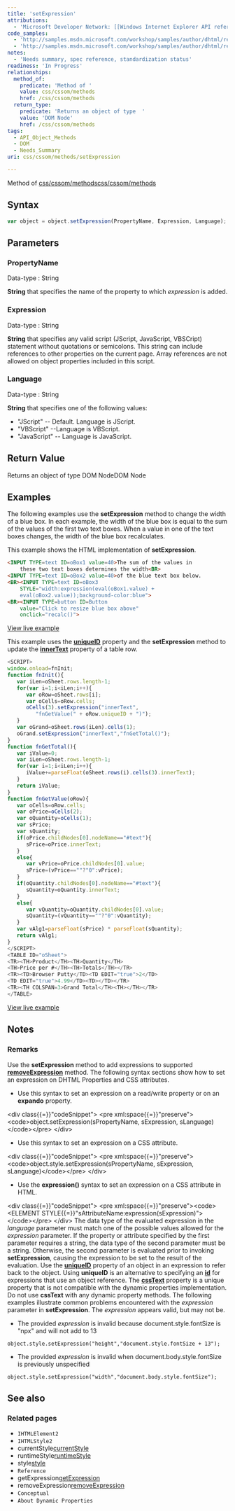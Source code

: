 ```yaml
---
title: 'setExpression'
attributions:
  - 'Microsoft Developer Network: [[Windows Internet Explorer API reference](http://msdn.microsoft.com/en-us/library/ie/hh828809%28v=vs.85%29.aspx) Article]'
code_samples:
  - 'http://samples.msdn.microsoft.com/workshop/samples/author/dhtml/refs/recalc_inline.htm'
  - 'http://samples.msdn.microsoft.com/workshop/samples/author/dhtml/refs/setExpression.htm'
notes:
  - 'Needs summary, spec reference, standardization status'
readiness: 'In Progress'
relationships:
  method_of:
    predicate: 'Method of '
    value: css/cssom/methods
    href: /css/cssom/methods
  return_type:
    predicate: 'Returns an object of type  '
    value: 'DOM Node'
    href: /css/cssom/methods
tags:
  - API_Object_Methods
  - DOM
  - Needs_Summary
uri: css/cssom/methods/setExpression

---
```

Method of [css/cssom/methods](/css/cssom/methods)[css/cssom/methods](/css/cssom/methods)

## Syntax

``` js
var object = object.setExpression(PropertyName, Expression, Language);
```

## Parameters

### PropertyName

 Data-type
:   String

**String** that specifies the name of the property to which *expression* is added.

### Expression

 Data-type
:   String

**String** that specifies any valid script (JScript, JavaScript, VBSCript) statement without quotations or semicolons. This string can include references to other properties on the current page. Array references are not allowed on object properties included in this script.

### Language

 Data-type
:   String

**String** that specifies one of the following values:

-   "JScript" -- Default. Language is JScript.
-   "VBScript" --Language is VBScript.
-   "JavaScript" -- Language is JavaScript.

## Return Value

Returns an object of type DOM NodeDOM Node

## Examples

The following examples use the **setExpression** method to change the width of a blue box. In each example, the width of the blue box is equal to the sum of the values of the first two text boxes. When a value in one of the text boxes changes, the width of the blue box recalculates.

This example shows the HTML implementation of **setExpression**.

``` html
<INPUT TYPE=text ID=oBox1 value=40>The sum of the values in
    these two text boxes determines the width<BR>
<INPUT TYPE=text ID=oBox2 value=40>of the blue text box below.
<BR><INPUT TYPE=text ID=oBox3
    STYLE="width:expression(eval(oBox1.value) +
    eval(oBox2.value));background-color:blue">
<BR><INPUT TYPE=button ID=Button
    value="Click to resize blue box above"
    onclick="recalc()">
```

[View live example](http://samples.msdn.microsoft.com/workshop/samples/author/dhtml/refs/recalc_inline.htm)

This example uses the [**uniqueID**](/dom/HTMLElement/uniqueID) property and the **setExpression** method to update the [**innerText**](/dom/HTMLElement/innerText) property of a table row.

``` js
<SCRIPT>
window.onload=fnInit;
function fnInit(){
   var iLen=oSheet.rows.length-1;
   for(var i=1;i<iLen;i++){
      var oRow=oSheet.rows[i];
      var oCells=oRow.cells;
      oCells(3).setExpression("innerText",
         "fnGetValue(" + oRow.uniqueID + ")");
   }
   var oGrand=oSheet.rows(iLen).cells(1);
   oGrand.setExpression("innerText","fnGetTotal()");
}
function fnGetTotal(){
   var iValue=0;
   var iLen=oSheet.rows.length-1;
   for(var i=1;i<iLen;i++){
      iValue+=parseFloat(oSheet.rows(i).cells(3).innerText);
   }
   return iValue;
}
function fnGetValue(oRow){
   var oCells=oRow.cells;
   var oPrice=oCells(2);
   var oQuantity=oCells(1);
   var sPrice;
   var sQuantity;
   if(oPrice.childNodes[0].nodeName=="#text"){
      sPrice=oPrice.innerText;
   }
   else{
      var vPrice=oPrice.childNodes[0].value;
      sPrice=(vPrice==""?"0":vPrice);
   }
   if(oQuantity.childNodes[0].nodeName=="#text"){
      sQuantity=oQuantity.innerText;
   }
   else{
      var vQuantity=oQuantity.childNodes[0].value;
      sQuantity=(vQuantity==""?"0":vQuantity);
   }
   var vAlg1=parseFloat(sPrice) * parseFloat(sQuantity);
   return vAlg1;
}
</SCRIPT>
<TABLE ID="oSheet">
<TR><TH>Product</TH><TH>Quantity</TH>
<TH>Price per #</TH><TH>Totals</TH></TR>
<TR><TD>Browser Putty</TD><TD EDIT="true">2</TD>
<TD EDIT="true">4.99</TD><TD></TD></TR>
<TR><TH COLSPAN=3>Grand Total</TH><TH></TH></TR>
</TABLE>
```

[View live example](http://samples.msdn.microsoft.com/workshop/samples/author/dhtml/refs/setExpression.htm)

## Notes

### Remarks

Use the **setExpression** method to add expressions to supported [**removeExpression**](/css/cssom/methods/removeExpression) method. The following syntax sections show how to set an expression on DHTML Properties and CSS attributes.

-   Use this syntax to set an expression on a read/write property or on an **expando** property.

\<div class{{=}}"codeSnippet"\> \<pre xml:space{{=}}"preserve"\>\<code\>object.setExpression(sPropertyName, sExpression, sLanguage)\</code\>\</pre\> \</div\>

-   Use this syntax to set an expression on a CSS attribute.

\<div class{{=}}"codeSnippet"\> \<pre xml:space{{=}}"preserve"\>\<code\>object.style.setExpression(sPropertyName, sExpression, sLanguage)\</code\>\</pre\> \</div\>

-   Use the **expression()** syntax to set an expression on a CSS attribute in HTML.

\<div class{{=}}"codeSnippet"\> \<pre xml:space{{=}}"preserve"\>\<code\>\<ELEMENT STYLE{{=}}"sAttributeName:expression(sExpression)"\>\</code\>\</pre\> \</div\> The data type of the evaluated expression in the *language* parameter must match one of the possible values allowed for the *expression* parameter. If the property or attribute specified by the first parameter requires a string, the data type of the second parameter must be a string. Otherwise, the second parameter is evaluated prior to invoking **setExpression**, causing the expression to be set to the result of the evaluation. Use the [**uniqueID**](/dom/HTMLElement/uniqueID) property of an object in an expression to refer back to the object. Using **uniqueID** is an alternative to specifying an [**id**](/html/attributes/id) for expressions that use an object reference. The [**cssText**](/css/cssom/styleSheet/cssText) property is a unique property that is not compatible with the dynamic properties implementation. Do not use **cssText** with any dynamic property methods. The following examples illustrate common problems encountered with the *expression* parameter in **setExpression**. The *expression* appears valid, but may not be.

-   The provided *expression* is invalid because document.style.fontSize is "npx" and will not add to 13

`object.style.setExpression("height","document.style.fontSize + 13"); `

-   The provided *expression* is invalid when document.body.style.fontSize is previously unspecified

`object.style.setExpression("width","document.body.style.fontSize"); `

## See also

### Related pages

-   `IHTMLElement2`
-   `IHTMLStyle2`
-   currentStyle[currentStyle](/css/cssom/currentStyle)
-   runtimeStyle[runtimeStyle](/css/cssom/runtimeStyle)
-   style[style](/css/cssom/style)
-   `Reference`
-   getExpression[getExpression](/css/cssom/methods/getExpression)
-   removeExpression[removeExpression](/css/cssom/methods/removeExpression)
-   `Conceptual`
-   `About Dynamic Properties`
